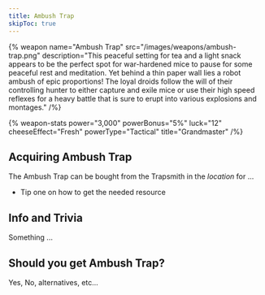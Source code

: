 ```yaml
---
title: Ambush Trap
skipToc: true
---
```


{% weapon
 name="Ambush Trap"
 src="/images/weapons/ambush-trap.png"
 description="This peaceful setting for tea and a light snack appears to be the perfect spot for war-hardened mice to pause for some peaceful rest and meditation. Yet behind a thin paper wall lies a robot ambush of epic proportions! The loyal droids follow the will of their controlling hunter to either capture and exile mice or use their high speed reflexes for a heavy battle that is sure to erupt into various explosions and montages."
/%}

{% weapon-stats
 power="3,000"
 powerBonus="5%"
 luck="12"
 cheeseEffect="Fresh"
 powerType="Tactical"
 title="Grandmaster"
/%}

## Acquiring Ambush Trap

The Ambush Trap can be bought from the Trapsmith in the *location* for ...

- Tip one on how to get the needed resource

## Info and Trivia

Something ...

## Should you get Ambush Trap?

Yes, No, alternatives, etc...
